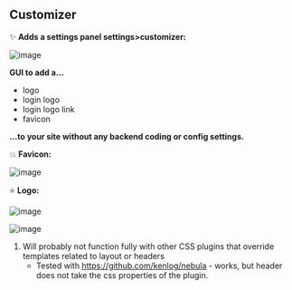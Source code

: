 Customizer
----------

:sparkles:	**Adds a settings panel settings>customizer:**

![image](https://user-images.githubusercontent.com/26339368/47173862-3a266400-d2dd-11e8-8065-7d565eac1489.png)


**GUI to add a...**

* logo
* login logo
* login logo link
* favicon

**...to your site without any backend coding or config settings.**

:boom:	**Favicon:**

![image](https://user-images.githubusercontent.com/26339368/47174055-a43f0900-d2dd-11e8-9932-430e11b74fea.png)


:star:  **Logo:**

![image](https://user-images.githubusercontent.com/26339368/47174135-cf295d00-d2dd-11e8-8237-493a3013e2ba.png)

![image](https://user-images.githubusercontent.com/26339368/47174103-bf117d80-d2dd-11e8-972d-1e0167218e31.png)


1. Will probably not function fully with other CSS plugins that override templates related to layout or headers
   * Tested with https://github.com/kenlog/nebula - works, but header does not take the css properties of the plugin.
